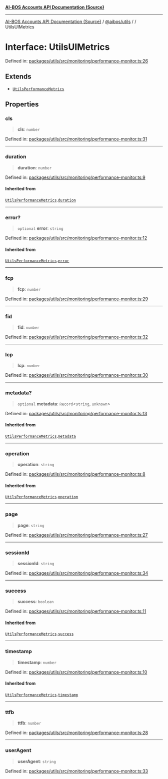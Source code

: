 [**AI-BOS Accounts API Documentation (Source)**](../../../README.md)

***

[AI-BOS Accounts API Documentation (Source)](../../../README.md) / [@aibos/utils](../README.md) / [](../README.md) / UtilsUIMetrics

# Interface: UtilsUIMetrics

Defined in: [packages/utils/src/monitoring/performance-monitor.ts:26](https://github.com/pohlai88/accounts/blob/48103fb36d28b2b9bfb33472b6de2f719773cde9/packages/utils/src/monitoring/performance-monitor.ts#L26)

## Extends

- [`UtilsPerformanceMetrics`](UtilsPerformanceMetrics.md)

## Properties

### cls

> **cls**: `number`

Defined in: [packages/utils/src/monitoring/performance-monitor.ts:31](https://github.com/pohlai88/accounts/blob/48103fb36d28b2b9bfb33472b6de2f719773cde9/packages/utils/src/monitoring/performance-monitor.ts#L31)

***

### duration

> **duration**: `number`

Defined in: [packages/utils/src/monitoring/performance-monitor.ts:9](https://github.com/pohlai88/accounts/blob/48103fb36d28b2b9bfb33472b6de2f719773cde9/packages/utils/src/monitoring/performance-monitor.ts#L9)

#### Inherited from

[`UtilsPerformanceMetrics`](UtilsPerformanceMetrics.md).[`duration`](UtilsPerformanceMetrics.md#duration)

***

### error?

> `optional` **error**: `string`

Defined in: [packages/utils/src/monitoring/performance-monitor.ts:12](https://github.com/pohlai88/accounts/blob/48103fb36d28b2b9bfb33472b6de2f719773cde9/packages/utils/src/monitoring/performance-monitor.ts#L12)

#### Inherited from

[`UtilsPerformanceMetrics`](UtilsPerformanceMetrics.md).[`error`](UtilsPerformanceMetrics.md#error)

***

### fcp

> **fcp**: `number`

Defined in: [packages/utils/src/monitoring/performance-monitor.ts:29](https://github.com/pohlai88/accounts/blob/48103fb36d28b2b9bfb33472b6de2f719773cde9/packages/utils/src/monitoring/performance-monitor.ts#L29)

***

### fid

> **fid**: `number`

Defined in: [packages/utils/src/monitoring/performance-monitor.ts:32](https://github.com/pohlai88/accounts/blob/48103fb36d28b2b9bfb33472b6de2f719773cde9/packages/utils/src/monitoring/performance-monitor.ts#L32)

***

### lcp

> **lcp**: `number`

Defined in: [packages/utils/src/monitoring/performance-monitor.ts:30](https://github.com/pohlai88/accounts/blob/48103fb36d28b2b9bfb33472b6de2f719773cde9/packages/utils/src/monitoring/performance-monitor.ts#L30)

***

### metadata?

> `optional` **metadata**: `Record`\<`string`, `unknown`\>

Defined in: [packages/utils/src/monitoring/performance-monitor.ts:13](https://github.com/pohlai88/accounts/blob/48103fb36d28b2b9bfb33472b6de2f719773cde9/packages/utils/src/monitoring/performance-monitor.ts#L13)

#### Inherited from

[`UtilsPerformanceMetrics`](UtilsPerformanceMetrics.md).[`metadata`](UtilsPerformanceMetrics.md#metadata)

***

### operation

> **operation**: `string`

Defined in: [packages/utils/src/monitoring/performance-monitor.ts:8](https://github.com/pohlai88/accounts/blob/48103fb36d28b2b9bfb33472b6de2f719773cde9/packages/utils/src/monitoring/performance-monitor.ts#L8)

#### Inherited from

[`UtilsPerformanceMetrics`](UtilsPerformanceMetrics.md).[`operation`](UtilsPerformanceMetrics.md#operation)

***

### page

> **page**: `string`

Defined in: [packages/utils/src/monitoring/performance-monitor.ts:27](https://github.com/pohlai88/accounts/blob/48103fb36d28b2b9bfb33472b6de2f719773cde9/packages/utils/src/monitoring/performance-monitor.ts#L27)

***

### sessionId

> **sessionId**: `string`

Defined in: [packages/utils/src/monitoring/performance-monitor.ts:34](https://github.com/pohlai88/accounts/blob/48103fb36d28b2b9bfb33472b6de2f719773cde9/packages/utils/src/monitoring/performance-monitor.ts#L34)

***

### success

> **success**: `boolean`

Defined in: [packages/utils/src/monitoring/performance-monitor.ts:11](https://github.com/pohlai88/accounts/blob/48103fb36d28b2b9bfb33472b6de2f719773cde9/packages/utils/src/monitoring/performance-monitor.ts#L11)

#### Inherited from

[`UtilsPerformanceMetrics`](UtilsPerformanceMetrics.md).[`success`](UtilsPerformanceMetrics.md#success)

***

### timestamp

> **timestamp**: `number`

Defined in: [packages/utils/src/monitoring/performance-monitor.ts:10](https://github.com/pohlai88/accounts/blob/48103fb36d28b2b9bfb33472b6de2f719773cde9/packages/utils/src/monitoring/performance-monitor.ts#L10)

#### Inherited from

[`UtilsPerformanceMetrics`](UtilsPerformanceMetrics.md).[`timestamp`](UtilsPerformanceMetrics.md#timestamp)

***

### ttfb

> **ttfb**: `number`

Defined in: [packages/utils/src/monitoring/performance-monitor.ts:28](https://github.com/pohlai88/accounts/blob/48103fb36d28b2b9bfb33472b6de2f719773cde9/packages/utils/src/monitoring/performance-monitor.ts#L28)

***

### userAgent

> **userAgent**: `string`

Defined in: [packages/utils/src/monitoring/performance-monitor.ts:33](https://github.com/pohlai88/accounts/blob/48103fb36d28b2b9bfb33472b6de2f719773cde9/packages/utils/src/monitoring/performance-monitor.ts#L33)
